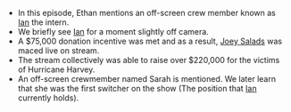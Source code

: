 * In this episode, Ethan mentions an off-screen crew member known as [Ian](/people/islater) the intern.
* We briefly see [Ian](/people/islater) for a moment slightly off camera.
* A $75,000 donation incentive was met and as a result, [Joey Salads](/people/jsaladino) was maced live on stream.
* The stream collectively was able to raise over $220,000 for the victims of Hurricane Harvey.
* An off-screen crewmember named Sarah is mentioned. We later learn that she was the first switcher on the show (The position that [Ian](/people/islater) currently holds).
